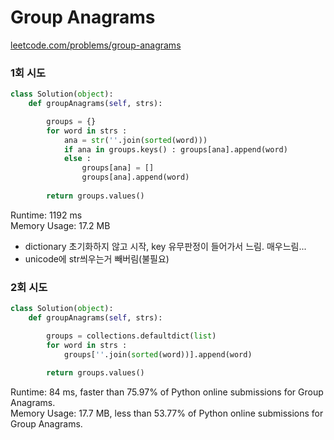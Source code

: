 # Group Anagrams
[leetcode.com/problems/group-anagrams](leetcode.com/problems/group-anagrams)

### 1회 시도
```python
class Solution(object):
    def groupAnagrams(self, strs):

        groups = {}
        for word in strs :
            ana = str(''.join(sorted(word)))
            if ana in groups.keys() : groups[ana].append(word)
            else :
                groups[ana] = []
                groups[ana].append(word)
                
        return groups.values()
```
Runtime: 1192 ms<br>
Memory Usage: 17.2 MB<br>
- dictionary 초기화하지 않고 시작, key 유무판정이 들어가서 느림. 매우느림...
- unicode에 str씌우는거 빼버림(불필요)<br>

### 2회 시도
```python
class Solution(object):
    def groupAnagrams(self, strs):

        groups = collections.defaultdict(list)
        for word in strs :
            groups[''.join(sorted(word))].append(word)
                
        return groups.values()
```
Runtime: 84 ms, faster than 75.97% of Python online submissions for Group Anagrams.<br>
Memory Usage: 17.7 MB, less than 53.77% of Python online submissions for Group Anagrams.<br><br>

